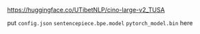 https://huggingface.co/UTibetNLP/cino-large-v2_TUSA

put `config.json` `sentencepiece.bpe.model` `pytorch_model.bin` here